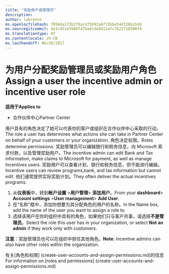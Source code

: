 ```yaml
---
title: "奖励用户或管理员"
description: 
author: labrenne
ms.openlocfilehash: 7094da173b279ac475b92a6772bbe54d126bcbdd
ms.sourcegitcommit: 4a1cd51e5986f47badcde9412a7c7b22718500f0
ms.translationtype: HT
ms.contentlocale: zh-CN
ms.lasthandoff: 06/26/2017
---
```

# <a name="assign-a-user-the-incentive-admin-or-incentive-user-role"></a><span data-ttu-id="13ef5-102">为用户分配奖励管理员或奖励用户角色</span><span class="sxs-lookup"><span data-stu-id="13ef5-102">Assign a user the incentive admin or incentive user role</span></span>

**<span data-ttu-id="13ef5-103">适用于</span><span class="sxs-lookup"><span data-stu-id="13ef5-103">Applies to</span></span>**

-  <span data-ttu-id="13ef5-104">合作伙伴中心</span><span class="sxs-lookup"><span data-stu-id="13ef5-104">Partner Center</span></span>

<span data-ttu-id="13ef5-105">用户具有的角色决定了她可以代表你的客户或组织在合作伙伴中心采取的行动。</span><span class="sxs-lookup"><span data-stu-id="13ef5-105">The role a user has determines what actions she can take in Partner Center on behalf of your customers or your organization.</span></span>  <span data-ttu-id="13ef5-106">角色决定权限。</span><span class="sxs-lookup"><span data-stu-id="13ef5-106">Roles determine permissions.</span></span> <span data-ttu-id="13ef5-107">奖励管理员可以编辑银行和税务信息，向 Microsoft 索求付款，以及管理奖励用户。</span><span class="sxs-lookup"><span data-stu-id="13ef5-107">The incentive admin can edit Bank and Tax information, make claims to Microsoft for payment, as well as manage Incentives users.</span></span> <span data-ttu-id="13ef5-108">奖励用户可以查看计划、银行和税务信息，但不能进行编辑。</span><span class="sxs-lookup"><span data-stu-id="13ef5-108">Incentive users can review programs,bank, and tax information but cannot edit.</span></span> <span data-ttu-id="13ef5-109">他们通常提供实际奖励计划。</span><span class="sxs-lookup"><span data-stu-id="13ef5-109">They often deliver the actual incentives programs.</span></span>

1.  <span data-ttu-id="13ef5-110">从**仪表板**中，转到**帐户设置** >**用户管理**> **添加用户**。</span><span class="sxs-lookup"><span data-stu-id="13ef5-110">From your **dashboard**> **Account settings** >**User management**> **Add User**.</span></span>
2.  <span data-ttu-id="13ef5-111">在“名称”框中，添加你想要为其分配角色的用户的名称。</span><span class="sxs-lookup"><span data-stu-id="13ef5-111">In the Name box, add the name of the user you want to assign a role to.</span></span>  
3.  <span data-ttu-id="13ef5-112">选择该用户在你的组织中具有的角色，如果他们只与客户共事，请选择**不是管理员**。</span><span class="sxs-lookup"><span data-stu-id="13ef5-112">Select the role this user has in your organization, or select **Not an admin** if they work only with customers.</span></span>

 <span data-ttu-id="13ef5-113">**注意**：奖励管理员也可以在组织中担任其他角色。</span><span class="sxs-lookup"><span data-stu-id="13ef5-113">**Note**: Incentive admins can also have other roles within the organization.</span></span>   
    
<span data-ttu-id="13ef5-114">有关[角色和权限] (create-user-accounts-and-assign-permissions.md)的信息</span><span class="sxs-lookup"><span data-stu-id="13ef5-114">For information on [roles and permissions] (create-user-accounts-and-assign-permissions.md)</span></span>